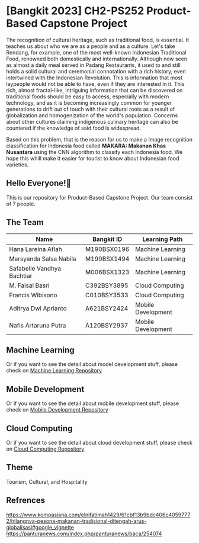 # **[Bangkit 2023] CH2-PS252 Product-Based Capstone Project**
The recognition of cultural heritage, such as traditional food, is essential. It teaches us about who we are as a people and as a culture. Let's take Rendang, for example, one of the most well-known Indonesian Traditional Food, renowned both domestically and internationally. Although now seen as almost a daily meal served in Padang Restaurants, it used to and still holds a solid cultural and ceremonial connotation with a rich history, even intertwined with the Indonesian Revolution. This is information that most laypeople would not be able to have, even if they are interested in it. This rich, almost fractal-like, intriguing information that can be discovered on traditional foods should be easy to access, especially with modern technology, and as it is becoming increasingly common for younger generations to drift out of touch with their cultural roots as a result of globalization and homogenization of the world's population. Concerns about other cultures claiming indigenous culinary heritage can also be countered if the knowledge of said food is widespread.

Based on this problem, that is the reason for us to make a Image recognition classification for Indonesia food called **MAKARA: Makanan Khas Nusantara** using the CNN algorithm to classify each Indonesia food. We hope this whill make it easier for tourist to know about Indonesian food varieties.

## Hello Everyone!👋
This is our repository for Product-Based Capstone Project.
Our team consist of 7 people.
## The Team
|**Name**|**Bangkit ID**|**Learning Path**|
|--------|--------------|-----------------|
| Hana Lareina Aflah | M190BSX0196 | Machine Learning |
| Marsyanda Salsa Nabila | M190BSX1494 | Machine Learning |
| Safabelle Vandhya Bachtiar | M006BSX1323 | Machine Learning |
| M. Faisal Basri | C392BSY3895 | Cloud Computing |
| Francis Wibisono | C010BSY3533 | Cloud Computing |
| Aditrya Dwi Aprianto | A621BSY2424 | Mobile Development |
| Nafis Artaruna Putra | A120BSY2937 | Mobile Development |

## Machine Learning
Or if you want to see the detail about model development stuff, please check on [Machine Learning Repository](https://github.com/makaraapps/MachineLearning)

## Mobile Development
Or if you want to see the detail about mobile development stuff, please check on [Mobile Development Repository](https://github.com/makaraapps/Mobile-Development)

## Cloud Computing
Or if you want to see the detail about cloud development stuff, please check on [Cloud Computing Repository](https://github.com/makaraapps/Cloud-Computing)

## Theme
Tourism, Cultural, and Hospitality

## Refrences
https://www.kompasiana.com/elnifatimah1429/61cbf13b9bdc406c40597772/hilangnya-pesona-makanan-tradisional-ditengah-arus-globalisasi#google_vignette
https://panturanews.com/index.php/panturanews/baca/254074
